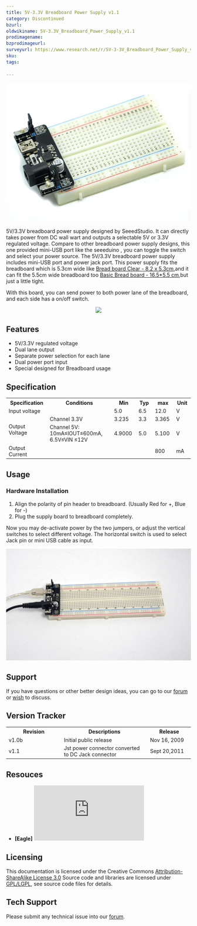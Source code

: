 ```yaml
---
title: 5V-3.3V Breadboard Power Supply v1.1
category: Discontinued
bzurl:
oldwikiname: 5V-3.3V_Breadboard_Power_Supply_v1.1
prodimagename:
bzprodimageurl:
surveyurl: https://www.research.net/r/5V-3-3V_Breadboard_Power_Supply_v1-1
sku:
tags:

---
```


![](https://github.com/SeeedDocument/5V-3.3V_Breadboard_Power_Supply_v1.1/raw/master/img/Supply.jpg)

5V/3.3V breadboard power supply designed by SeeedStudio. It can directly takes power from DC wall wart and outputs a selectable 5V or 3.3V regulated voltage.
Compare to other breadboard power supply designs, this one provided mini-USB port like the seeeduino , you can toggle the switch and select your power source. The 5V/3.3V breadboard power supply includes mini-USB port and power jack port. This power supply fits the breadboard which is 5.3cm wide like  [Bread board Clear - 8.2 x 5.3cm](http://www.seeedstudio.com/depot/bread-board-clear-82-x-53cm-p-262.html?cPath=175_176),and it can fit the 5.5cm wide breadboard too [Basic Bread board - 16.5*5.5 cm](http://www.seeedstudio.com/depot/basic-bread-board-16555-cm-p-4.html?cPath=175_176),but just a little tight.

With this board, you can send power to both power lane of the breadboard, and each side has a on/off switch.


<p style="text-align:center"><a href="https://www.seeedstudio.com/5V-3.3V-Breadboard-Power-Supply-p-566.html" target="_blank"><img src="https://github.com/SeeedDocument/wiki_english/raw/master/docs/images/300px-Get_One_Now_Banner-ragular.png" /></a></p>




##   Features  

*   5V/3.3V regulated voltage
*   Dual lane output
*   Separate power selection for each lane
*   Dual power port input
*   Special designed for Breadboard usage

##   Specification  

<table>
<tr>
<th> Specification
</th>
<th> Conditions
</th>
<th> Min
</th>
<th> Typ
</th>
<th> max
</th>
<th> Unit
</th></tr>
<tr>
<td width="200"> Input voltage
</td>
<td width="400">
</td>
<td width="100"> 5.0
</td>
<td width="100"> 6.5
</td>
<td width="100"> 12.0
</td>
<td width="100"> V
</td></tr>
<tr>
<td rowspan="2"> Output Voltage
</td>
<td> Channel 3.3V
</td>
<td> 3.235
</td>
<td> 3.3
</td>
<td> 3.365
</td>
<td> V
</td></tr>
<tr>
<td> Channel 5V: 10mA≤IOUT≤600mA, 6.5V≤VIN ≤12V
</td>
<td> 4.9000
</td>
<td> 5.0
</td>
<td> 5.100
</td>
<td> V
</td></tr>
<tr>
<td> Output Current
</td>
<td>
</td>
<td>
</td>
<td>
</td>
<td> 800
</td>
<td> mA
</td></tr></table>

##   Usage  

###   Hardware Installation  

1.  Align the polarity of pin header to breadboard. (Usually Red for +, Blue for -)
2.  Plug the supply board to breadboard completely.

Now you may de-activate power by the two jumpers, or adjust the vertical switches to select different voltage. The horizontal switch is used to select Jack pin or mini USB cable as input.

![](https://github.com/SeeedDocument/5V-3.3V_Breadboard_Power_Supply_v1.1/raw/master/img/Breadboard_power.jpg)

##   Support  

If you have questions or other better design ideas, you can go to our [forum](http://www.seeedstudio.com/forum) or [wish](http://wish.seeedstudio.com) to discuss.

##   Version Tracker  

<table>
<tr>
<th> Revision
</th>
<th> Descriptions
</th>
<th> Release
</th></tr>
<tr>
<td width="300"> v1.0b
</td>
<td width="500"> Initial public release
</td>
<td width="200"> Nov 16, 2009
</td></tr>
<tr>
<td width="300"> v1.1
</td>
<td width="500"> Jst power connector converted to DC Jack connector
</td>
<td width="200"> Sept 20,2011
</td></tr></table>





##   Resouces 

*   **[Eagle]** ![](https://github.com/SeeedDocument/Bazzar_Files/raw/master/106100000/Res/5V-3.3V_Breadboard_Power_Supply_v1_1.rar)

##   Licensing  

This documentation is licensed under the Creative Commons [Attribution-ShareAlike License 3.0](http://creativecommons.org/licenses/by-sa/3.0/) Source code and libraries are licensed under [GPL/LGPL](http://www.gnu.org/licenses/gpl.html), see source code files for details.

## Tech Support
Please submit any technical issue into our [forum](http://forum.seeedstudio.com/). 